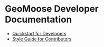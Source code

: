 # GeoMoose Developer Documentation

* [Quickstart for Developers](./quickstart.html)
* [Style Guide for Contributors](./style_guide.html)
